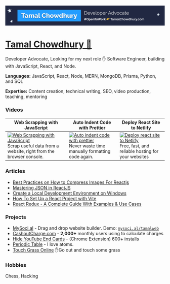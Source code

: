 <a href="#"><img src="/img/banner.png" alt="github banner for tamal chowdhury" /></a>

# [Tamal Chowdhury 🥑](https://tamalchowdhury.com)

Developer Advocate, Looking for my next role ✋ Software Engineer, building with JavaScript, React, and Node.

**Languages:** JavaScript, React, Node, MERN, MongoDB, Prisma, Python, and SQL

**Expertise:** Content creation, technical writing, SEO, video production, teaching, mentoring 

### Videos

| **Web Scrapping with JavaScript** | **Auto Indent Code with Prettier** |  **Deploy React Site to Netlify** |
| --- | --- | --- |
|  [![Web Scrapping with JavaScript](https://i.ytimg.com/vi/-GKTZJbCIhE/hqdefault.jpg?sqp=-oaymwEcCPYBEIoBSFXyq4qpAw4IARUAAIhCGAFwAcABBg==&rs=AOn4CLBvgWPryTceRIpjWRTNlSE83sFvsA)](https://www.youtube.com/watch?v=-GKTZJbCIhE) <br /> Scrap useful data from a website, right from the browser console.  |  [![Auto indent code with prettier](https://i.ytimg.com/vi/dZU2HsrlGZ4/hqdefault.jpg?sqp=-oaymwEcCPYBEIoBSFXyq4qpAw4IARUAAIhCGAFwAcABBg==&rs=AOn4CLBK7ZFtFI88Mymlgs1udkVc5bYzgg)](https://www.youtube.com/watch?v=dZU2HsrlGZ4) <br /> Never waste time manually formatting code again.   |  [![Deploy react site to Netlify](https://i.ytimg.com/vi/aJVKKbisM0w/hqdefault.jpg?sqp=-oaymwEcCPYBEIoBSFXyq4qpAw4IARUAAIhCGAFwAcABBg==&rs=AOn4CLBTUsDO9Vg3-mSJvQiSqk0Fd7PO6w)](https://www.youtube.com/watch?v=aJVKKbisM0w) <br /> Free, fast, and reliable hosting for your websites  |

### Articles

- [Best Practices on How to Compress Images For Reactjs](https://tamalweb.com/compress-images-reactjs)
- [Mastering JSON in ReactJS](https://tamalweb.com/json-reactjs)
- [Create a Local Development Environment on Windows](https://www.digitalocean.com/community/tutorials/how-to-install-node-js-and-create-a-local-development-environment-on-windows)
- [How To Set Up a React Project with Vite](https://www.digitalocean.com/community/tutorials/how-to-set-up-a-react-project-with-vite)
- [React Redux - A Complete Guide With Examples & Use Cases](https://memberstack.com/blog/react-redux)

### Projects

- [MySoci.al](https://mysoci.al) - Drag and drop website builder. Demo: [`mysoci.al/tamalweb`](https://mysoci.al/tamalweb)
- [CashoutCharge.com](https://cashoutcharge.com) - **2,000+** monthly users using to calculate charges
- [Hide YouTube End Cards](https://chrome.google.com/webstore/detail/hide-youtube-end-cards/ifmbbceocmponbpifmpkkhnidmgopmmf) - (Chrome Extension) 600+ installs
- [Periodic Table](https://periodictableonline.netlify.app/) - I love atoms.
- [Touch Grass Online](https://touchgrass.tamalweb.com) ✋Go out and touch some grass

### Hobbies

Chess, Hacking
